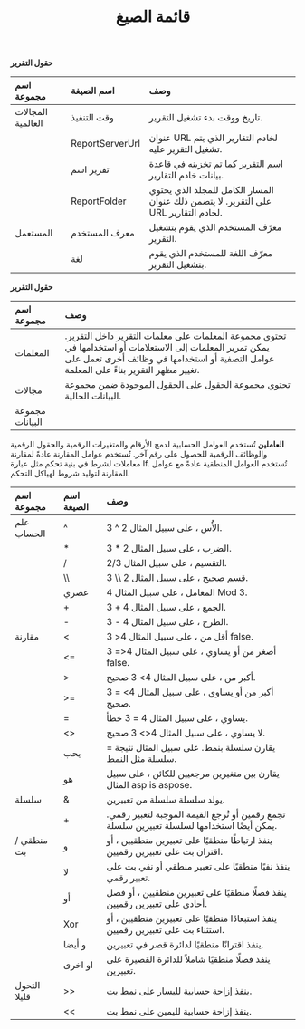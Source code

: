 ﻿---
title: قائمة الصيغ
type: docs
weight: 10
url: /ar/reportingservices/formula-list/
---
**حقول التقرير**

|**اسم مجموعة** |**اسم الصيغة**|**وصف**|
|:- |:- |:- |
| المجالات العالمية| وقت التنفيذ|تاريخ ووقت بدء تشغيل التقرير.|
|| ReportServerUrl| عنوان URL لخادم التقارير الذي يتم تشغيل التقرير عليه.|
|| تقرير اسم| اسم التقرير كما تم تخزينه في قاعدة بيانات خادم التقارير.|
|| ReportFolder| المسار الكامل للمجلد الذي يحتوي على التقرير. لا يتضمن ذلك عنوان URL لخادم التقارير.|
| المستعمل| معرف المستخدم| معرّف المستخدم الذي يقوم بتشغيل التقرير.|
|| لغة| معرّف اللغة للمستخدم الذي يقوم بتشغيل التقرير.|
**حقول التقرير**

|**اسم مجموعة**|**وصف**|
|:- |:- |
| المعلمات| تحتوي مجموعة المعلمات على معلمات التقرير داخل التقرير. يمكن تمرير المعلمات إلى الاستعلامات أو استخدامها في عوامل التصفية أو استخدامها في وظائف أخرى تعمل على تغيير مظهر التقرير بناءً على المعلمة.|
| مجالات| تحتوي مجموعة الحقول على الحقول الموجودة ضمن مجموعة البيانات الحالية.|
| مجموعة البيانات||
**العاملين**
تُستخدم العوامل الحسابية لدمج الأرقام والمتغيرات الرقمية والحقول الرقمية والوظائف الرقمية للحصول على رقم آخر. تُستخدم عوامل المقارنة عادةً لمقارنة معاملات لشرط في بنية تحكم مثل عبارة If. تُستخدم العوامل المنطقية عادةً مع عوامل المقارنة لتوليد شروط لهياكل التحكم.

|**اسم مجموعة**|**اسم الصيغة**|**وصف**|
|:- |:- |:- |
| علم الحساب|^ | الأُس ، على سبيل المثال 2 ^ 3.|
||* | الضرب ، على سبيل المثال 2 * 3.|
||/ | التقسيم ، على سبيل المثال 2/3.|
||\\\ | قسم صحيح ، على سبيل المثال 2 \\\ 3.|
|| عصري| المعامل ، على سبيل المثال 4 Mod 3.|
||+ | الجمع ، على سبيل المثال 4 + 3.|
||- | الطرح ، على سبيل المثال 4 - 3.|
| مقارنة|< | أقل من ، على سبيل المثال 4< 3 false. |
||<= | أصغر من أو يساوي ، على سبيل المثال 4<= 3 false. |
||> | أكبر من ، على سبيل المثال 4> 3 صحيح.|
||>= | أكبر من أو يساوي ، على سبيل المثال 4> = 3 صحيح.|
||= | يساوي ، على سبيل المثال 4 = 3 خطأ.|
||<> | لا يساوي ، على سبيل المثال 4<> 3 صحيح.|
|| يحب|يقارن سلسلة بنمط. على سبيل المثال نتيجة = سلسلة مثل النمط.|
|| هو| يقارن بين متغيرين مرجعيين للكائن ، على سبيل المثال asp is aspose.|
| سلسلة|& | يولد سلسلة سلسلة من تعبيرين.|
||+ | تجمع رقمين أو تُرجع القيمة الموجبة لتعبير رقمي. يمكن أيضًا استخدامها لسلسلة تعبيرين سلسلة.|
| منطقي / بت| و| ينفذ ارتباطًا منطقيًا على تعبيرين منطقيين ، أو اقتران بت على تعبيرين رقميين.|
|| لا| ينفذ نفيًا منطقيًا على تعبير منطقي أو نفي بت على تعبير رقمي.|
|| أو| ينفذ فصلًا منطقيًا على تعبيرين منطقيين ، أو فصل أحادي على تعبيرين رقميين.|
|| Xor| ينفذ استبعادًا منطقيًا على تعبيرين منطقيين ، أو استثناء بت على تعبيرين رقميين.|
|| و أيضا| ينفذ اقترانًا منطقيًا لدائرة قصر في تعبيرين.|
|| او اخرى|ينفذ فصلًا منطقيًا شاملاً للدائرة القصيرة على تعبيرين.|
| التحول قليلا|>> | ينفذ إزاحة حسابية لليسار على نمط بت.|
||<< | ينفذ إزاحة حسابية لليمين على نمط بت.|

